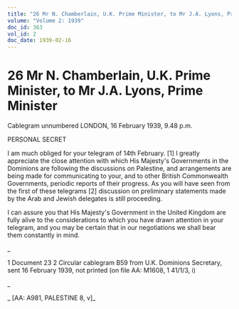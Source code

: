 ```yaml
---
title: "26 Mr N. Chamberlain, U.K. Prime Minister, to Mr J.A. Lyons, Prime Minister"
volume: "Volume 2: 1939"
doc_id: 363
vol_id: 2
doc_date: 1939-02-16
---
```


# 26 Mr N. Chamberlain, U.K. Prime Minister, to Mr J.A. Lyons, Prime Minister

Cablegram unnumbered LONDON, 16 February 1939, 9.48 p.m.

PERSONAL SECRET

I am much obliged for your telegram of 14th February. [1] I greatly appreciate the close attention with which His Majesty's Governments in the Dominions are following the discussions on Palestine, and arrangements are being made for communicating to your, and to other British Commonwealth Governments, periodic reports of their progress. As you will have seen from the first of these telegrams [2] discussion on preliminary statements made by the Arab and Jewish delegates is still proceeding.

I can assure you that His Majesty's Government in the United Kingdom are fully alive to the considerations to which you have drawn attention in your telegram, and you may be certain that in our negotiations we shall bear them constantly in mind.

_

1 Document 23 2 Circular cablegram B59 from U.K. Dominions Secretary, sent 16 February 1939, not printed (on file AA: M1608, 1 41/1/3, i)

_

_ [AA: A981, PALESTINE 8, v]_
